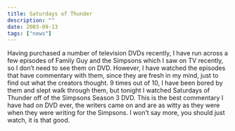 ```yaml
---
title: Saturdays of Thunder
description: ""
date: 2003-09-13
tags: ["news"]
---
```


Having purchased a number of television DVDs recently, I have run across a few episodes of Family Guy and the Simpsons which I saw on TV recently, so I don’t need to see them on DVD. However, I have watched the episodes that have commentary with them, since they are fresh in my mind, just to find out what the creators thought. 9 times out of 10, I have been bored by them and slept walk through them, but tonight I watched Saturdays of Thunder off of the Simpsons Season 3 DVD. This is the best commentary I have had on DVD ever, the writers came on and are as witty as they were when they were writing for the Simpsons. I won’t say more, you should just watch, it is that good.